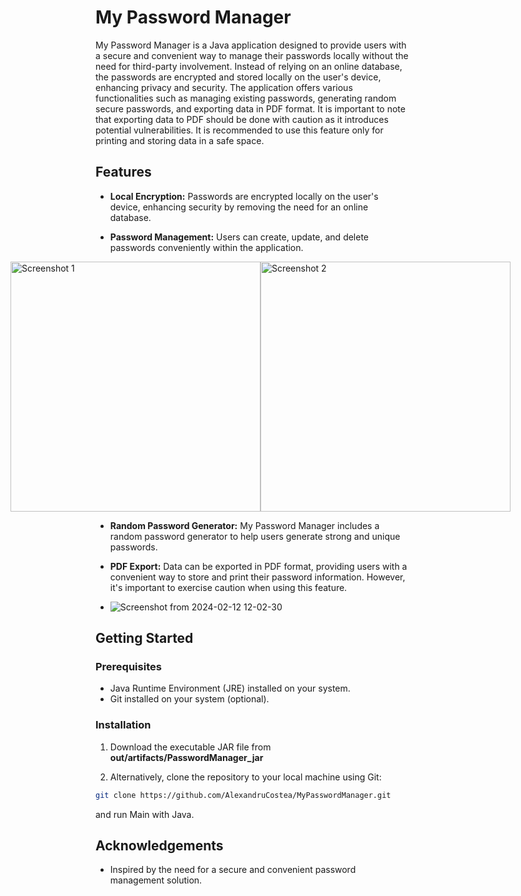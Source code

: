 # My Password Manager

My Password Manager is a Java application designed to provide users with a secure and convenient way to manage their passwords locally without the need for third-party involvement. 
Instead of relying on an online database, the passwords are encrypted and stored locally on the user's device, enhancing privacy and security. 
The application offers various functionalities such as managing existing passwords, generating random secure passwords, and exporting data in PDF format.
It is important to note that exporting data to PDF should be done with caution as it introduces potential vulnerabilities. 
It is recommended to use this feature only for printing and storing data in a safe space.

## Features

- **Local Encryption:** Passwords are encrypted locally on the user's device, enhancing security by removing the need for an online database.
  
- **Password Management:** Users can create, update, and delete passwords conveniently within the application.
  <div style="display:flex; justify-content:center;">
    <img src="https://github.com/AlexandruCostea/MyPasswordManager/assets/115140116/d972d025-662a-4390-809e-eb33af6d8137" alt="Screenshot 1" width="400"/>
    <img src="https://github.com/AlexandruCostea/MyPasswordManager/assets/115140116/64008ec7-85a8-41ef-82d0-39f935ab9388" alt="Screenshot 2" width="400"/>
</div>

- **Random Password Generator:** My Password Manager includes a random password generator to help users generate strong and unique passwords.
  
- **PDF Export:** Data can be exported in PDF format, providing users with a convenient way to store and print their password information. However, it's important to exercise caution when using this feature.
- ![Screenshot from 2024-02-12 12-02-30](https://github.com/AlexandruCostea/MyPasswordManager/assets/115140116/4cfd3b1c-b0d6-4bda-b37e-62fcac93d009)


## Getting Started

### Prerequisites

- Java Runtime Environment (JRE) installed on your system.
- Git installed on your system (optional).

### Installation

1. Download the executable JAR file from <b>out/artifacts/PasswordManager_jar</b>

2. Alternatively, clone the repository to your local machine using Git:

```bash
git clone https://github.com/AlexandruCostea/MyPasswordManager.git
```
and run Main with Java.

## Acknowledgements

- Inspired by the need for a secure and convenient password management solution.

